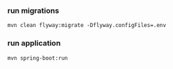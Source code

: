 ### run migrations

`mvn clean flyway:migrate -Dflyway.configFiles=.env`

### run application

`mvn spring-boot:run`
